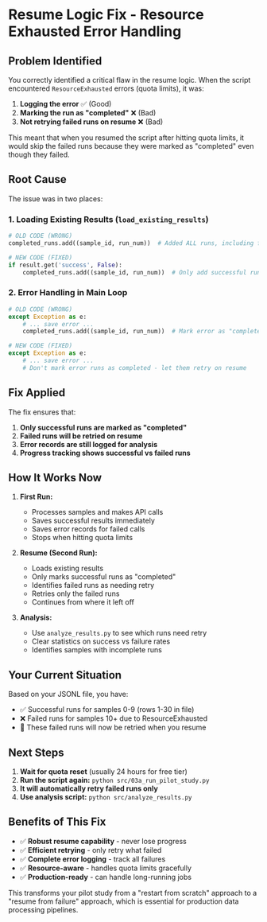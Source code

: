 # Resume Logic Fix - Resource Exhausted Error Handling

## Problem Identified

You correctly identified a critical flaw in the resume logic. When the script encountered `ResourceExhausted` errors (quota limits), it was:

1. **Logging the error** ✅ (Good)
2. **Marking the run as "completed"** ❌ (Bad)
3. **Not retrying failed runs on resume** ❌ (Bad)

This meant that when you resumed the script after hitting quota limits, it would skip the failed runs because they were marked as "completed" even though they failed.

## Root Cause

The issue was in two places:

### 1. Loading Existing Results (`load_existing_results`)
```python
# OLD CODE (WRONG)
completed_runs.add((sample_id, run_num))  # Added ALL runs, including failed ones

# NEW CODE (FIXED)
if result.get('success', False):
    completed_runs.add((sample_id, run_num))  # Only add successful runs
```

### 2. Error Handling in Main Loop
```python
# OLD CODE (WRONG)
except Exception as e:
    # ... save error ...
    completed_runs.add((sample_id, run_num))  # Mark error as "completed"

# NEW CODE (FIXED)
except Exception as e:
    # ... save error ...
    # Don't mark error runs as completed - let them retry on resume
```

## Fix Applied

The fix ensures that:

1. **Only successful runs are marked as "completed"**
2. **Failed runs will be retried on resume**
3. **Error records are still logged for analysis**
4. **Progress tracking shows successful vs failed runs**

## How It Works Now

1. **First Run:**
   - Processes samples and makes API calls
   - Saves successful results immediately
   - Saves error records for failed calls
   - Stops when hitting quota limits

2. **Resume (Second Run):**
   - Loads existing results
   - Only marks successful runs as "completed"
   - Identifies failed runs as needing retry
   - Retries only the failed runs
   - Continues from where it left off

3. **Analysis:**
   - Use `analyze_results.py` to see which runs need retry
   - Clear statistics on success vs failure rates
   - Identifies samples with incomplete runs

## Your Current Situation

Based on your JSONL file, you have:
- ✅ Successful runs for samples 0-9 (rows 1-30 in file)
- ❌ Failed runs for samples 10+ due to ResourceExhausted
- 🔄 These failed runs will now be retried when you resume

## Next Steps

1. **Wait for quota reset** (usually 24 hours for free tier)
2. **Run the script again:** `python src/03a_run_pilot_study.py`
3. **It will automatically retry failed runs only**
4. **Use analysis script:** `python src/analyze_results.py`

## Benefits of This Fix

- ✅ **Robust resume capability** - never lose progress
- ✅ **Efficient retrying** - only retry what failed
- ✅ **Complete error logging** - track all failures
- ✅ **Resource-aware** - handles quota limits gracefully
- ✅ **Production-ready** - can handle long-running jobs

This transforms your pilot study from a "restart from scratch" approach to a "resume from failure" approach, which is essential for production data processing pipelines.
